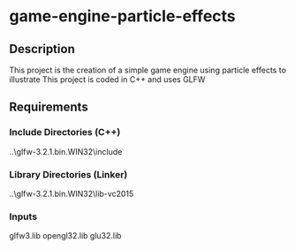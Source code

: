 # game-engine-particle-effects
## Description
This project is the creation of a simple game engine using particle effects to illustrate
This project is coded in C++ and uses GLFW

## Requirements
### Include Directories (C++)
..\glfw-3.2.1.bin.WIN32\include
### Library Directories (Linker)
..\glfw-3.2.1.bin.WIN32\lib-vc2015
### Inputs
glfw3.lib
opengl32.lib
glu32.lib
